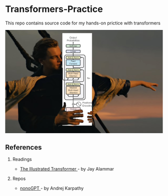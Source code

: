 # Transformers-Practice
This repo contains source code for my hands-on prictice with transformers

   
<img src='gpt.png' />


## References
1. Readings
   <ul>
      <li><a href="https://jalammar.github.io/illustrated-transformer/"> The Illustrated Transformer </a> - by Jay Alammar</li>
   </ul>
   
3. Repos
   <ul>
      <li><a href="https://jalammar.github.io/illustrated-transformer/"> nonoGPT </a> - by Andrej Karpathy
   </ul>
